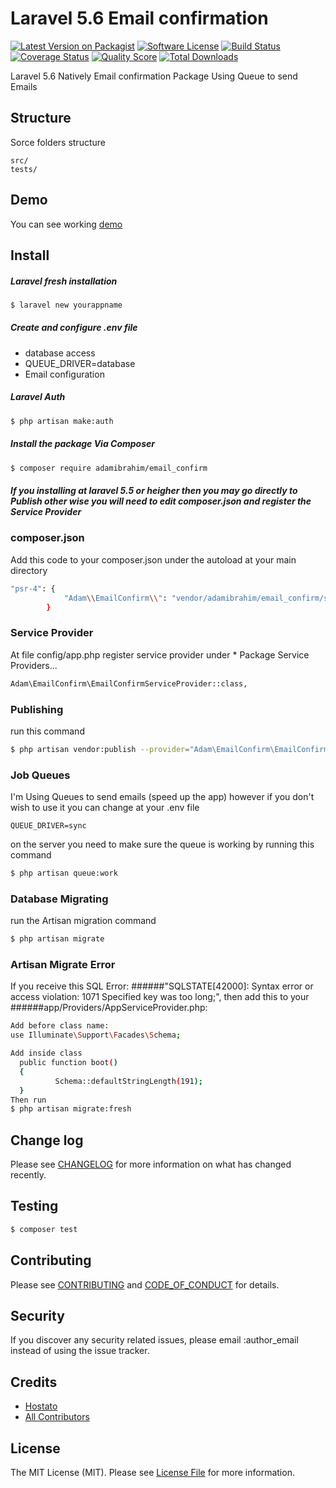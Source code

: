 # Laravel 5.6 Email confirmation

[![Latest Version on Packagist][ico-version]][link-packagist]
[![Software License][ico-license]](LICENSE.md)
[![Build Status][ico-travis]][link-travis]
[![Coverage Status][ico-scrutinizer]][link-scrutinizer]
[![Quality Score][ico-code-quality]][link-code-quality]
[![Total Downloads][ico-downloads]][link-downloads]

Laravel 5.6 Natively Email confirmation Package Using Queue to send Emails

## Structure

Sorce folders structure

```
src/
tests/

```
## Demo

You can see working [demo](https://www.emailconfirm.hostato.com)

## Install

#####  Laravel fresh installation

``` bash
$ laravel new yourappname
```

##### Create and configure .env file
- database access
- QUEUE_DRIVER=database
- Email configuration 

#####  Laravel Auth

``` bash
$ php artisan make:auth
```

##### Install the package Via Composer

``` bash
$ composer require adamibrahim/email_confirm
```

##### If you installing at laravel 5.5 or heigher then you may go directly to Publish other wise you will need to edit composer.json and register the Service Provider

### composer.json

Add this code to your composer.json under the autoload at your main directory

``` bash
"psr-4": {
            "Adam\\EmailConfirm\\": "vendor/adamibrahim/email_confirm/src"
        }
```

### Service Provider

At file config/app.php register service provider under * Package Service Providers...

``` bash
Adam\EmailConfirm\EmailConfirmServiceProvider::class,
```

### Publishing

run this command

``` bash
$ php artisan vendor:publish --provider="Adam\EmailConfirm\EmailConfirmServiceProvider" --force
```

### Job Queues

I'm Using Queues to send emails (speed up the app) 
however if you don't wish to use it you can change at your .env file

```
QUEUE_DRIVER=sync
```

on the server you need to make sure the queue is working by running this command 

``` bash
$ php artisan queue:work
```


### Database Migrating

run the Artisan migration command 

``` bash
$ php artisan migrate
```

### Artisan Migrate Error

If you receive this SQL Error: 
######"SQLSTATE[42000]: Syntax error or access violation: 1071 Specified key was too long;", 
then add this to your 
######app/Providers/AppServiceProvider.php:

``` bash
Add before class name:
use Illuminate\Support\Facades\Schema;

Add inside class
  public function boot()
  {
          Schema::defaultStringLength(191);
  }
Then run 
$ php artisan migrate:fresh

```

## Change log

Please see [CHANGELOG](CHANGELOG.md) for more information on what has changed recently.

## Testing

``` bash
$ composer test
```

## Contributing

Please see [CONTRIBUTING](CONTRIBUTING.md) and [CODE_OF_CONDUCT](CODE_OF_CONDUCT.md) for details.

## Security

If you discover any security related issues, please email :author_email instead of using the issue tracker.

## Credits

- [Hostato](http://wwww.hostato.com)
- [All Contributors][link-contributors]

## License

The MIT License (MIT). Please see [License File](LICENSE.md) for more information.

[ico-version]: https://img.shields.io/packagist/v/:vendor/:package_name.svg?style=flat-square
[ico-license]: https://img.shields.io/badge/license-MIT-brightgreen.svg?style=flat-square
[ico-travis]: https://img.shields.io/travis/:vendor/:package_name/master.svg?style=flat-square
[ico-scrutinizer]: https://img.shields.io/scrutinizer/coverage/g/:vendor/:package_name.svg?style=flat-square
[ico-code-quality]: https://img.shields.io/scrutinizer/g/:vendor/:package_name.svg?style=flat-square
[ico-downloads]: https://img.shields.io/packagist/dt/:vendor/:package_name.svg?style=flat-square

[link-packagist]: https://packagist.org/packages/adamibrahim/email_confirm
[link-travis]: https://travis-ci.org/:vendor/:package_name
[link-scrutinizer]: https://scrutinizer-ci.com/g/:vendor/:package_name/code-structure
[link-code-quality]: https://scrutinizer-ci.com/g/:vendor/:package_name
[link-downloads]: https://packagist.org/packages/adamibrahim/email_confirm
[link-author]: https://github.com/adamibrahim
[link-contributors]: ../../contributors